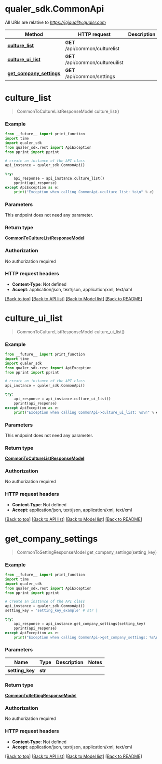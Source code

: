 # qualer_sdk.CommonApi

All URIs are relative to *https://jgiquality.qualer.com*

Method | HTTP request | Description
------------- | ------------- | -------------
[**culture_list**](CommonApi.md#culture_list) | **GET** /api/common/culturelist | 
[**culture_ui_list**](CommonApi.md#culture_ui_list) | **GET** /api/common/cultureuilist | 
[**get_company_settings**](CommonApi.md#get_company_settings) | **GET** /api/common/settings | 


# **culture_list**
> CommonToCultureListResponseModel culture_list()



### Example
```python
from __future__ import print_function
import time
import qualer_sdk
from qualer_sdk.rest import ApiException
from pprint import pprint

# create an instance of the API class
api_instance = qualer_sdk.CommonApi()

try:
    api_response = api_instance.culture_list()
    pprint(api_response)
except ApiException as e:
    print("Exception when calling CommonApi->culture_list: %s\n" % e)
```

### Parameters
This endpoint does not need any parameter.

### Return type

[**CommonToCultureListResponseModel**](CommonToCultureListResponseModel.md)

### Authorization

No authorization required

### HTTP request headers

 - **Content-Type**: Not defined
 - **Accept**: application/json, text/json, application/xml, text/xml

[[Back to top]](#) [[Back to API list]](../README.md#documentation-for-api-endpoints) [[Back to Model list]](../README.md#documentation-for-models) [[Back to README]](../README.md)

# **culture_ui_list**
> CommonToCultureListResponseModel culture_ui_list()



### Example
```python
from __future__ import print_function
import time
import qualer_sdk
from qualer_sdk.rest import ApiException
from pprint import pprint

# create an instance of the API class
api_instance = qualer_sdk.CommonApi()

try:
    api_response = api_instance.culture_ui_list()
    pprint(api_response)
except ApiException as e:
    print("Exception when calling CommonApi->culture_ui_list: %s\n" % e)
```

### Parameters
This endpoint does not need any parameter.

### Return type

[**CommonToCultureListResponseModel**](CommonToCultureListResponseModel.md)

### Authorization

No authorization required

### HTTP request headers

 - **Content-Type**: Not defined
 - **Accept**: application/json, text/json, application/xml, text/xml

[[Back to top]](#) [[Back to API list]](../README.md#documentation-for-api-endpoints) [[Back to Model list]](../README.md#documentation-for-models) [[Back to README]](../README.md)

# **get_company_settings**
> CommonToSettingResponseModel get_company_settings(setting_key)



### Example
```python
from __future__ import print_function
import time
import qualer_sdk
from qualer_sdk.rest import ApiException
from pprint import pprint

# create an instance of the API class
api_instance = qualer_sdk.CommonApi()
setting_key = 'setting_key_example' # str | 

try:
    api_response = api_instance.get_company_settings(setting_key)
    pprint(api_response)
except ApiException as e:
    print("Exception when calling CommonApi->get_company_settings: %s\n" % e)
```

### Parameters

Name | Type | Description  | Notes
------------- | ------------- | ------------- | -------------
 **setting_key** | **str**|  | 

### Return type

[**CommonToSettingResponseModel**](CommonToSettingResponseModel.md)

### Authorization

No authorization required

### HTTP request headers

 - **Content-Type**: Not defined
 - **Accept**: application/json, text/json, application/xml, text/xml

[[Back to top]](#) [[Back to API list]](../README.md#documentation-for-api-endpoints) [[Back to Model list]](../README.md#documentation-for-models) [[Back to README]](../README.md)

